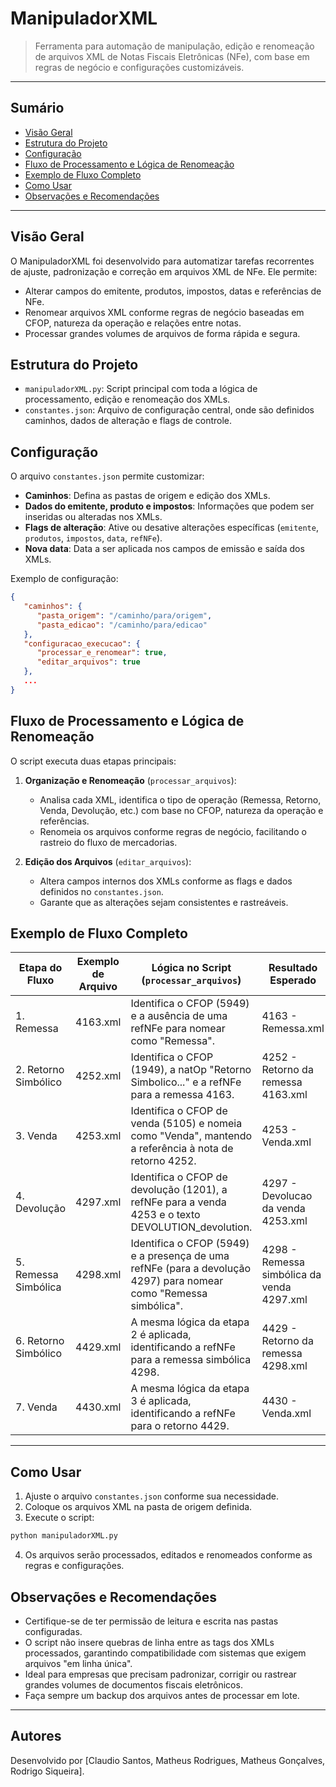 # ManipuladorXML

> Ferramenta para automação de manipulação, edição e renomeação de arquivos XML de Notas Fiscais Eletrônicas (NFe), com base em regras de negócio e configurações customizáveis.

---

## Sumário

- [Visão Geral](#visão-geral)
- [Estrutura do Projeto](#estrutura-do-projeto)
- [Configuração](#configuração)
- [Fluxo de Processamento e Lógica de Renomeação](#fluxo-de-processamento-e-lógica-de-renomeação)
- [Exemplo de Fluxo Completo](#exemplo-de-fluxo-completo)
- [Como Usar](#como-usar)
- [Observações e Recomendações](#observações-e-recomendações)

---

## Visão Geral

O ManipuladorXML foi desenvolvido para automatizar tarefas recorrentes de ajuste, padronização e correção em arquivos XML de NFe. Ele permite:

- Alterar campos do emitente, produtos, impostos, datas e referências de NFe.
- Renomear arquivos XML conforme regras de negócio baseadas em CFOP, natureza da operação e relações entre notas.
- Processar grandes volumes de arquivos de forma rápida e segura.

## Estrutura do Projeto

- `manipuladorXML.py`: Script principal com toda a lógica de processamento, edição e renomeação dos XMLs.
- `constantes.json`: Arquivo de configuração central, onde são definidos caminhos, dados de alteração e flags de controle.

## Configuração

O arquivo `constantes.json` permite customizar:

- **Caminhos**: Defina as pastas de origem e edição dos XMLs.
- **Dados do emitente, produto e impostos**: Informações que podem ser inseridas ou alteradas nos XMLs.
- **Flags de alteração**: Ative ou desative alterações específicas (`emitente`, `produtos`, `impostos`, `data`, `refNFe`).
- **Nova data**: Data a ser aplicada nos campos de emissão e saída dos XMLs.

Exemplo de configuração:

```json
{
   "caminhos": {
      "pasta_origem": "/caminho/para/origem",
      "pasta_edicao": "/caminho/para/edicao"
   },
   "configuracao_execucao": {
      "processar_e_renomear": true,
      "editar_arquivos": true
   },
   ...
}
```

## Fluxo de Processamento e Lógica de Renomeação

O script executa duas etapas principais:

1. **Organização e Renomeação** (`processar_arquivos`):

   - Analisa cada XML, identifica o tipo de operação (Remessa, Retorno, Venda, Devolução, etc.) com base no CFOP, natureza da operação e referências.
   - Renomeia os arquivos conforme regras de negócio, facilitando o rastreio do fluxo de mercadorias.

2. **Edição dos Arquivos** (`editar_arquivos`):
   - Altera campos internos dos XMLs conforme as flags e dados definidos no `constantes.json`.
   - Garante que as alterações sejam consistentes e rastreáveis.

## Exemplo de Fluxo Completo

| Etapa do Fluxo       | Exemplo de Arquivo | Lógica no Script (`processar_arquivos`)                                                                           | Resultado Esperado                         |
| -------------------- | ------------------ | ----------------------------------------------------------------------------------------------------------------- | ------------------------------------------ |
| 1. Remessa           | 4163.xml           | Identifica o CFOP (5949) e a ausência de uma refNFe para nomear como "Remessa".                                   | 4163 - Remessa.xml                         |
| 2. Retorno Simbólico | 4252.xml           | Identifica o CFOP (1949), a natOp "Retorno Simbolico..." e a refNFe para a remessa 4163.                          | 4252 - Retorno da remessa 4163.xml         |
| 3. Venda             | 4253.xml           | Identifica o CFOP de venda (5105) e nomeia como "Venda", mantendo a referência à nota de retorno 4252.            | 4253 - Venda.xml                           |
| 4. Devolução         | 4297.xml           | Identifica o CFOP de devolução (1201), a refNFe para a venda 4253 e o texto DEVOLUTION_devolution.                | 4297 - Devolucao da venda 4253.xml         |
| 5. Remessa Simbólica | 4298.xml           | Identifica o CFOP (5949) e a presença de uma refNFe (para a devolução 4297) para nomear como "Remessa simbólica". | 4298 - Remessa simbólica da venda 4297.xml |
| 6. Retorno Simbólico | 4429.xml           | A mesma lógica da etapa 2 é aplicada, identificando a refNFe para a remessa simbólica 4298.                       | 4429 - Retorno da remessa 4298.xml         |
| 7. Venda             | 4430.xml           | A mesma lógica da etapa 3 é aplicada, identificando a refNFe para o retorno 4429.                                 | 4430 - Venda.xml                           |

---

## Como Usar

1. Ajuste o arquivo `constantes.json` conforme sua necessidade.
2. Coloque os arquivos XML na pasta de origem definida.
3. Execute o script:

```bash
python manipuladorXML.py
```

4. Os arquivos serão processados, editados e renomeados conforme as regras e configurações.

## Observações e Recomendações

- Certifique-se de ter permissão de leitura e escrita nas pastas configuradas.
- O script não insere quebras de linha entre as tags dos XMLs processados, garantindo compatibilidade com sistemas que exigem arquivos "em linha única".
- Ideal para empresas que precisam padronizar, corrigir ou rastrear grandes volumes de documentos fiscais eletrônicos.
- Faça sempre um backup dos arquivos antes de processar em lote.

---

## Autores

Desenvolvido por [Claudio Santos, Matheus Rodrigues, Matheus Gonçalves, Rodrigo Siqueira].
